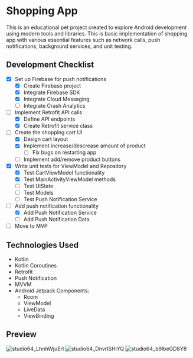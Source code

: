# Shopping App
This is an educational pet project created to explore Android development using modern tools and libraries.
This is basic implementation of shopping app with various essential features such as network calls, push notifications, background services, and unit testing.

## Development Checklist

- [x] Set up Firebase for push notifications
  - [x] Create Firebase project
  - [x] Integrate Firebase SDK
  - [x] Integrate Cloud Messaging
  - [ ] Integrate Crash Analytics
- [ ] Implement Retrofit API calls
  - [x] Define API endpoints
  - [x] Create Retrofit service class
- [ ] Create the shopping cart UI
  - [x] Design cart layout
  - [x] Implement increase/descrease amount of product
    - [ ] Fix bugs on restarting app
  - [ ] Implement add/remove product buttons
- [x] Write unit tests for ViewModel and Repository
  - [x] Test CartViewModel functionality
  - [x] Test MainActivityViewModel methods
  - [ ] Test UiState
  - [ ] Test Models
  - [ ] Test Push Notification Service
- [ ] Add push notification functionality
  - [x] Add Push Notification Service
  - [ ] Add Push Notification Data
- [ ] Move to MVP

## Technologies Used

- Kotlin
- Kotlin Coroutines
- Retrofit
- Push Notification
- MVVM
- Android Jetpack Components:
  - Room
  - ViewModel
  - LiveData
  - ViewBinding 

## Preview

![studio64_LhnhWjuErI](https://github.com/user-attachments/assets/c6c7203f-68c0-460f-9e21-bca8dc06c2bd)
![studio64_DnvrISHiYQ](https://github.com/user-attachments/assets/52ce0958-2a3a-4253-9067-f86bbf79d7c8)
![studio64_b9lbeGD8Y8](https://github.com/user-attachments/assets/f00ec4de-42ae-449a-9406-6fa18f6a42b5)


